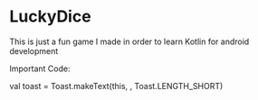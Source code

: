 # LuckyDice
This is just a fun game I made in order to learn Kotlin for android development

Important Code:

val toast = Toast.makeText(this, <logMessage> , Toast.LENGTH_SHORT)
